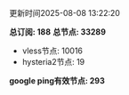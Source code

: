 更新时间2025-08-08 13:22:20

**总订阅: 188**
**总节点: 33289**
- vless节点: 10016
- hysteria2节点: 19

**google ping有效节点: 293**
